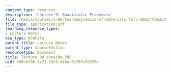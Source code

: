 ```yaml
---
content_type: resource
description: 'Lecture 9: Quasistatic Processes'
file: /media/courses/3-00-thermodynamics-of-materials-fall-2002/fd6cb3968c7193c9946a6e785c9d335e_lecture_09_oneside.PDF
file_type: application/pdf
learning_resource_types:
- Lecture Notes
ocw_type: OCWFile
parent_title: Lecture Notes
parent_type: CourseSection
resourcetype: Document
title: lecture_09_oneside.PDF
uid: fd6cb396-8c71-93c9-946a-6e785c9d335e
---
```

